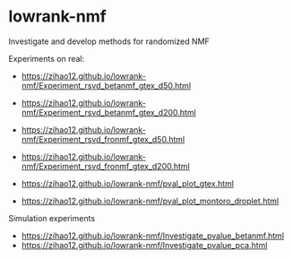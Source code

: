 # lowrank-nmf
Investigate and develop methods for randomized NMF

Experiments on real:
  - https://zihao12.github.io/lowrank-nmf/Experiment_rsvd_betanmf_gtex_d50.html
  - https://zihao12.github.io/lowrank-nmf/Experiment_rsvd_betanmf_gtex_d200.html

  - https://zihao12.github.io/lowrank-nmf/Experiment_rsvd_fronmf_gtex_d50.html
  - https://zihao12.github.io/lowrank-nmf/Experiment_rsvd_fronmf_gtex_d200.html
  
  - https://zihao12.github.io/lowrank-nmf/pval_plot_gtex.html
  - https://zihao12.github.io/lowrank-nmf/pval_plot_montoro_droplet.html


Simulation experiments
  - https://zihao12.github.io/lowrank-nmf/Investigate_pvalue_betanmf.html
  - https://zihao12.github.io/lowrank-nmf/Investigate_pvalue_pca.html
  
  
